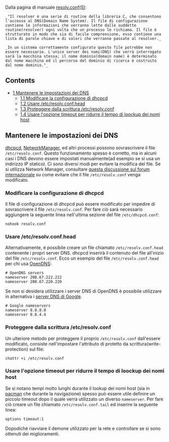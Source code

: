 Dalla pagina di manuale [resolv.conf(5)](http://www.kernel.org/doc/man-pages/online/pages/man5/resolv.conf.5.html):

	_"Il resolver è una serie di routine della libreria C, che consentono l'accesso al DNS(Domain Name System). Il file di configurazione contiene le informazioni che verranno lette dalle suddette routine(resolver) ogni volta che un processo le richiama. Il file è strutturato in modo che sia di facile comprensione, esso contiene una lista di parole chiave e di valori che verranno passate al resolver._

	_In un sistema correttamente configurato questo file potrebbe non essere necessario. L'unico server dei nomi(DNS) che verrà interrogato sarà la macchina stessa; il nome dominio(domain name) è determinato dal nome macchina ed il percorso del dominio di ricerca è costruito dal nome dominio."_

## Contents

*   [1 Mantenere le impostazioni dei DNS](#Mantenere_le_impostazioni_dei_DNS)
    *   [1.1 Modificare la configurazione di dhcpcd](#Modificare_la_configurazione_di_dhcpcd)
    *   [1.2 Usare /etc/resolv.conf.head](#Usare_.2Fetc.2Fresolv.conf.head)
    *   [1.3 Proteggere dalla scrittura /etc/resolv.conf](#Proteggere_dalla_scrittura_.2Fetc.2Fresolv.conf)
    *   [1.4 Usare l'opzione timeout per ridurre il tempo di loockup dei nomi host](#Usare_l.27opzione_timeout_per_ridurre_il_tempo_di_loockup_dei_nomi_host)

## Mantenere le impostazioni dei DNS

[dhcpcd](https://www.archlinux.org/packages/?name=dhcpcd), [NetworkManager](/index.php/NetworkManager_(Italiano) "NetworkManager (Italiano)"), ed altri processi possono sovrascrivere il file `/etc/resolv.conf`. Questo funzionamento spesso è corretto, ma in alcuni casi i DNS devono essere impostati manualmente(ad esempio se si usa un indirizzo IP statico). Ci sono diversi modi per evitare la modifica del file. Se si utilizza Network Manager, consultare [questa discussione sul forum internazionale](https://bbs.archlinux.org/viewtopic.php?id=45394) su come evitare che il file `/etc/resolv.conf` venga modificato.

### Modificare la configurazione di dhcpcd

Il file di configurazione di dhcpcd può essere modificato per impedire di sovrascrivere il file `/etc/resolv.conf`. Per fare ciò sarà necessario aggiungere la seguente linea nell'ultima sezione del file `/etc/dhcpcd.conf`:

```
nohook resolv.conf

```

### Usare /etc/resolv.conf.head

Alternativamente, è possibile creare un file chiamato `/etc/resolv.conf.head` contenente i propri server DNS. dhcpcd inserirà il contenuto del file all'inizio del file `/etc/resolv.conf`. Ecco un esempio del file `/etc/resolv.conf.head` per chi usa [OpenDNS](/index.php/OpenDNS "OpenDNS"):

```
# OpenDNS servers
nameserver 208.67.222.222
nameserver 208.67.220.220

```

Se non si desidera utilizzare i server DNS di OpenDNS è possibile utilizzare in alternativa i [server DNS di Google](http://code.google.com/speed/public-dns/).

```
# Google nameservers
nameserver 8.8.8.8
nameserver 8.8.4.4

```

### Proteggere dalla scrittura /etc/resolv.conf

Un ulteriore metodo per proteggere il proprio `/etc/resolv.conf` dall'essere modificato, consiste nell'impostare l'attributo di protetto da scrittura(write-protection) sul file:

```
chattr +i /etc/resolv.conf

```

### Usare l'opzione timeout per ridurre il tempo di loockup dei nomi host

Se si notano tempi molto lunghi durante il lookup dei nomi host (sia in [pacman](/index.php/Pacman_(Italiano) "Pacman (Italiano)") che durante la navigazione) spesso può essere utile definire un piccolo timeout dopo il quale verrà utilizzato un diverso `nameserver`. Per fare ciò creare un file chiamato `/etc/resolv.conf.tail` ed inserire la seguente linea:

```
options timeout:1

```

Dopodiché riavviare il demone utilizzato per la rete e controllare se si sono ottenuti dei miglioramenti.